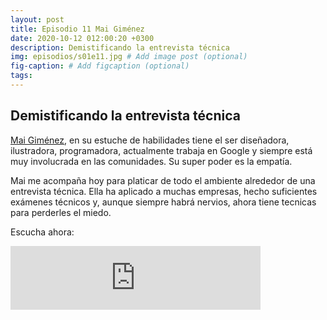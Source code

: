 ```yaml
---
layout: post
title: Episodio 11 Mai Giménez
date: 2020-10-12 012:00:20 +0300
description: Demistificando la entrevista técnica
img: episodios/s01e11.jpg # Add image post (optional)
fig-caption: # Add figcaption (optional)
tags:
---
```


## Demistificando la entrevista técnica

[Mai Giménez](https://twitter.com/maidotgimenez), en su estuche de habilidades tiene el ser diseñadora, ilustradora, programadora, actualmente trabaja en Google y siempre está muy involucrada en las comunidades. Su super poder es la empatía.

Mai me acompaña hoy para platicar de todo el ambiente alrededor de una entrevista técnica. Ella ha aplicado a muchas empresas, hecho suficientes exámenes técnicos y, aunque siempre habrá nervios, ahora tiene tecnicas para perderles el miedo.

Escucha ahora:

<iframe src="https://anchor.fm/espaciosabiertos/embed/episodes/Demistificando-la-entrevista-tcnica-ekv7lo" height="102px" width="400px" frameborder="0" scrolling="no"></iframe>
